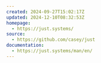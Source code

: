 ```yaml
---
created: 2024-09-27T15:02:17Z
updated: 2024-12-10T08:32:53Z
homepage:
  - https://just.systems/
source:
  - https://github.com/casey/just
documentation:
  - https://just.systems/man/en/
---
```

